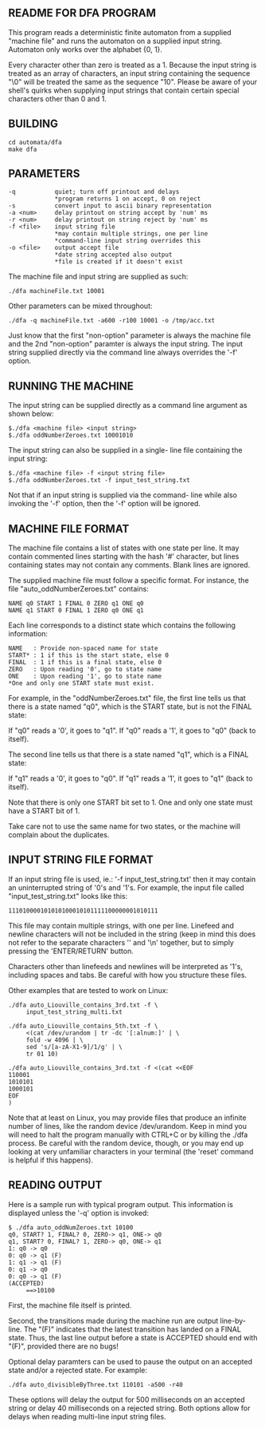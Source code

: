
README FOR DFA PROGRAM
----------------------------
This program reads a deterministic finite automaton
from a supplied "machine file" and runs the automaton 
on a supplied input string. Automaton only works
over the alphabet {0, 1}.

Every character other than zero is treated as a 1. 
Because the input string is treated as an array of 
characters, an input string containing the 
sequence "\0" will be treated the same as the 
sequence "10". Please be aware of your shell's
quirks when supplying input strings that contain
certain special characters other than 0 and 1.

BUILDING
--------------
```
cd automata/dfa
make dfa
```

PARAMETERS
----------
```
-q           quiet; turn off printout and delays
             *program returns 1 on accept, 0 on reject
-s           convert input to ascii binary representation
-a <num>     delay printout on string accept by 'num' ms
-r <num>     delay printout on string reject by 'num' ms
-f <file>    input string file
             *may contain multiple strings, one per line
             *command-line input string overrides this
-o <file>    output accept file
             *date string accepted also output 
             *file is created if it doesn't exist
```

The machine file and input string are supplied as such:
```
./dfa machineFile.txt 10001
```
Other parameters can be mixed throughout:
```
./dfa -q machineFile.txt -a600 -r100 10001 -o /tmp/acc.txt
```
Just know that the first "non-option" parameter is always
the machine file and the 2nd "non-option" paramter is 
always the input string. The input string supplied directly
via the command line always overrides the '-f' option. 

RUNNING THE MACHINE
-------------------------
The input string can be supplied directly as a
command line argument as shown below:
```
$./dfa <machine file> <input string>
$./dfa oddNumberZeroes.txt 10001010
```
The input string can also be supplied in a single-
line file containing the input string:
```
$./dfa <machine file> -f <input string file>
$./dfa oddNumberZeroes.txt -f input_test_string.txt
```
Not that if an input string is supplied via the command-
line while also invoking the '-f' option, then the '-f'
option will be ignored.

MACHINE FILE FORMAT
-------------------------
The machine file contains a list of states with one
state per line. It may contain commented lines starting
with the hash '#' character, but lines containing states
may not contain any comments. Blank lines are ignored.

The supplied machine file must follow a specific
format. For instance, the file "auto_oddNumberZeroes.txt"
contains:
```
NAME q0 START 1 FINAL 0 ZERO q1 ONE q0
NAME q1 START 0 FINAL 1 ZERO q0 ONE q1
```
Each line corresponds to a distinct state which
contains the following information:
```
NAME   : Provide non-spaced name for state
START* : 1 if this is the start state, else 0
FINAL  : 1 if this is a final state, else 0
ZERO   : Upon reading '0', go to state name
ONE    : Upon reading '1', go to state name
*One and only one START state must exist.
```

For example, in the "oddNumberZeroes.txt" file, the
first line tells us that there is a state named "q0",
which is the START state, but is not the FINAL state:

If "q0" reads a '0', it goes to "q1".
If "q0" reads a '1', it goes to "q0" (back to itself).

The second line tells us that there is a state named
"q1", which is a FINAL state:

If "q1" reads a '0', it goes to "q0".
If "q1" reads a '1', it goes to "q1" (back to itself).

Note that there is only one START bit set to 1. One 
and only one state must have a START bit of 1.

Take care not to use the same name for two
states, or the machine will complain about
the duplicates.

INPUT STRING FILE FORMAT
------------------------------
If an input string file is used, ie.:
    '-f input_test_string.txt' 
then it may contain an uninterrupted string 
of '0's and '1's. For example, the input file 
called  "input_test_string.txt" looks like this:

```
111010000101010100010101111100000001010111
```

This file may contain multiple strings, with
one per line. Linefeed and newline characters
will not be included in the string (keep in mind
this does not refer to the separate characters
'\' and '\n' together, but to simply pressing
the 'ENTER/RETURN' button. 

Characters other than linefeeds and newlines will
be interpreted as '1's, including spaces and tabs.
Be careful with how you structure these files.

Other examples that are tested to work on Linux:

```
./dfa auto_Liouville_contains_3rd.txt -f \
     input_test_string_multi.txt
```
```
./dfa auto_Liouville_contains_5th.txt -f \
     <(cat /dev/urandom | tr -dc '[:alnum:]' | \
     fold -w 4096 | \
     sed 's/[a-zA-X1-9]/1/g' | \
     tr 01 10)
```
```
./dfa auto_Liouville_contains_3rd.txt -f <(cat <<EOF
110001
1010101
1000101
EOF
)
```
Note that at least on Linux, you may provide files
that produce an infinite number of lines, like the
random device /dev/urandom. Keep in mind you will 
need to halt the program manually with CTRL+C or
by killing the ./dfa process. Be careful with the
random device, though, or you may end up looking at
very unfamiliar characters in your terminal (the
'reset' command is helpful if this happens).

READING OUTPUT
--------------------
Here is a sample run with typical program output. 
This information is displayed unless the '-q'
option is invoked:
```
$ ./dfa auto_oddNumZeroes.txt 10100
q0, START? 1, FINAL? 0, ZERO-> q1, ONE-> q0
q1, START? 0, FINAL? 1, ZERO-> q0, ONE-> q1
1: q0 -> q0
0: q0 -> q1 (F)
1: q1 -> q1 (F)
0: q1 -> q0
0: q0 -> q1 (F)
(ACCEPTED)
     ==>10100
```

First, the machine file itself is printed.

Second, the transitions made during the machine run
are output line-by-line. The "(F)" indicates that the 
latest transition has landed on a FINAL state. Thus, 
the last line output before a state is ACCEPTED should 
end with "(F)", provided there are no bugs!

Optional delay paramters can be used to pause the
output on an accepted state and/or a rejected state.
For example:

```
./dfa auto_divisibleByThree.txt 110101 -a500 -r40
```

These options will delay the output for 500 
milliseconds on an accepted string or delay 40 
milliseconds on a rejected string. Both options allow 
for delays when reading multi-line input string files.

